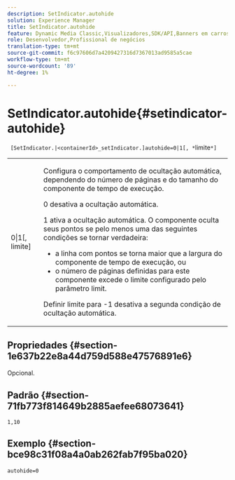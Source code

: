 ```yaml
---
description: SetIndicator.autohide
solution: Experience Manager
title: SetIndicator.autohide
feature: Dynamic Media Classic,Visualizadores,SDK/API,Banners em carrossel
role: Desenvolvedor,Profissional de negócios
translation-type: tm+mt
source-git-commit: f6c97606d7a4209427316d7367013ad9585a5cae
workflow-type: tm+mt
source-wordcount: '89'
ht-degree: 1%

---
```



# SetIndicator.autohide{#setindicator-autohide}

` [SetIndicator.|<containerId>_setIndicator.]autohide=0|1[, *`limite`*]`

<table id="table_0BEA0B5FFDF64E5594B534B2A87A6D88"> 
 <tbody> 
  <tr> 
   <td colname="col1"> <p> <span class="codeph">0|1[, <span class="varname"> limite</span>]</span> </p> </td> 
   <td colname="col2"> <p> Configura o comportamento de ocultação automática, dependendo do número de páginas e do tamanho do componente de tempo de execução. </p> <p> <span class="codeph"> 0</span> desativa a ocultação automática. </p> <p> <span class="codeph"> 1</span> ativa a ocultação automática. O componente oculta seus pontos se pelo menos uma das seguintes condições se tornar verdadeira: </p> <p> 
     <ul id="ul_A7F9C1DDC6AE44BAA348B3AD440A4EDD"> 
      <li id="li_39332158806445DF874C5A52F1331B8B">a linha com pontos se torna maior que a largura do componente de tempo de execução, ou </li> 
      <li id="li_E30BAC8B609147ADB8824000F5729B21">o número de páginas definidas para este componente excede o limite configurado pelo parâmetro <span class="codeph"><span class="varname"> limit</span></span>. </li> 
     </ul> </p> <p> Definir <span class="codeph"><span class="varname"> limite</span></span> para <span class="codeph"> -1</span> desativa a segunda condição de ocultação automática. </p> </td> 
  </tr> 
 </tbody> 
</table>

## Propriedades {#section-1e637b22e8a44d759d588e47576891e6}

Opcional.

## Padrão {#section-71fb773f814649b2885aefee68073641}

`1,10`

## Exemplo {#section-bce98c31f08a4a0ab262fab7f95ba020}

`autohide=0`
